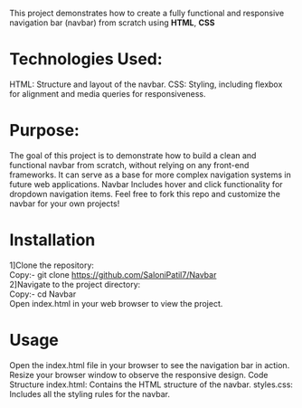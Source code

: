 This project demonstrates how to create a fully functional and responsive navigation bar (navbar) from scratch
using **HTML**, **CSS**

# Technologies Used:
HTML: Structure and layout of the navbar.
CSS: Styling, including flexbox for alignment and media queries for responsiveness.
# Purpose:
The goal of this project is to demonstrate how to build a clean and functional navbar from scratch, 
without relying on any front-end frameworks. It can serve as a base for more complex navigation systems in future web applications.
Navbar Includes hover and click functionality for dropdown navigation items.
Feel free to fork this repo and customize the navbar for your own projects!

# Installation
1]Clone the repository:  
Copy:- git clone https://github.com/SaloniPatil7/Navbar  
2]Navigate to the project directory:    
Copy:- cd Navbar  
Open index.html in your web browser to view the project.

# Usage
Open the index.html file in your browser to see the navigation bar in action.
Resize your browser window to observe the responsive design.
Code Structure
index.html: Contains the HTML structure of the navbar.
styles.css: Includes all the styling rules for the navbar.
